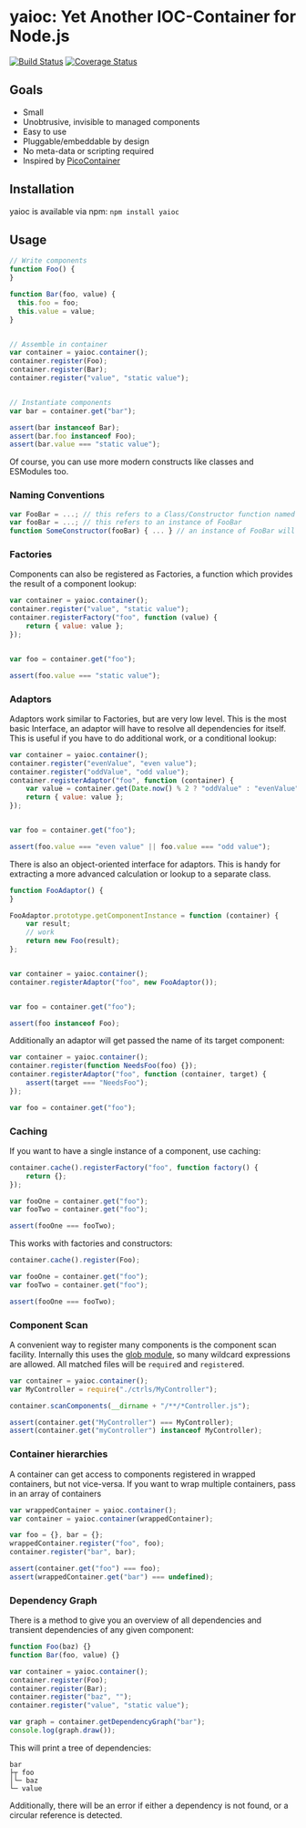 # yaioc: Yet Another IOC-Container for Node.js

[![Build Status](https://travis-ci.org/bschaepper/yaioc.svg?branch=master)](https://travis-ci.org/bschaepper/yaioc)
[![Coverage Status](https://coveralls.io/repos/bschaepper/yaioc/badge.png?branch=master)](https://coveralls.io/r/bschaepper/yaioc?branch=master)

## Goals

* Small
* Unobtrusive, invisible to managed components
* Easy to use
* Pluggable/embeddable by design
* No meta-data or scripting required
* Inspired by [PicoContainer](http://picocontainer.codehaus.org)


## Installation

yaioc is available via npm: `npm install yaioc`

## Usage

```javascript
// Write components
function Foo() {
}

function Bar(foo, value) {
  this.foo = foo;
  this.value = value;
}


// Assemble in container
var container = yaioc.container();
container.register(Foo);
container.register(Bar);
container.register("value", "static value");


// Instantiate components
var bar = container.get("bar");

assert(bar instanceof Bar);
assert(bar.foo instanceof Foo);
assert(bar.value === "static value");
````

Of course, you can use more modern constructs like classes and ESModules too.

### Naming Conventions

```javascript
var FooBar = ...; // this refers to a Class/Constructor function named "FooBar"
var fooBar = ...; // this refers to an instance of FooBar 
function SomeConstructor(fooBar) { ... } // an instance of FooBar will be passed in
````

### Factories

Components can also be registered as Factories, a function which provides the result of a component lookup:

```javascript
var container = yaioc.container();
container.register("value", "static value");
container.registerFactory("foo", function (value) {
    return { value: value };
});


var foo = container.get("foo");

assert(foo.value === "static value");
````

### Adaptors

Adaptors work similar to Factories, but are very low level. This is the most basic Interface, 
an adaptor will have to resolve all dependencies for itself. This is useful if you have to do 
additional work, or a conditional lookup:

```javascript
var container = yaioc.container();
container.register("evenValue", "even value");
container.register("oddValue", "odd value");
container.registerAdaptor("foo", function (container) {
    var value = container.get(Date.now() % 2 ? "oddValue" : "evenValue"); 
    return { value: value };
});


var foo = container.get("foo");

assert(foo.value === "even value" || foo.value === "odd value");
````

There is also an object-oriented interface for adaptors. This is handy for extracting a more 
advanced calculation or lookup to a separate class.

```javascript
function FooAdaptor() {
}

FooAdaptor.prototype.getComponentInstance = function (container) {
    var result;
    // work
    return new Foo(result);
};


var container = yaioc.container();
container.registerAdaptor("foo", new FooAdaptor());


var foo = container.get("foo");

assert(foo instanceof Foo);
````

Additionally an adaptor will get passed the name of its target component:

```javascript
var container = yaioc.container();
container.register(function NeedsFoo(foo) {});
container.registerAdaptor("foo", function (container, target) {
    assert(target === "NeedsFoo");
});

var foo = container.get("foo");
````

### Caching

If you want to have a single instance of a component, use caching:

````javascript
container.cache().registerFactory("foo", function factory() {
    return {};
});

var fooOne = container.get("foo");
var fooTwo = container.get("foo");

assert(fooOne === fooTwo);
````

This works with factories and constructors:

````javascript
container.cache().register(Foo);

var fooOne = container.get("foo");
var fooTwo = container.get("foo");

assert(fooOne === fooTwo);
````


### Component Scan

A convenient way to register many components is the component scan facility.
Internally this uses the [glob module](https://github.com/isaacs/node-glob), so many wildcard expressions are allowed.
All matched files will be `require`d and `register`ed.

```javascript
var container = yaioc.container();
var MyController = require("./ctrls/MyController");

container.scanComponents(__dirname + "/**/*Controller.js");

assert(container.get("MyController") === MyController);
assert(container.get("myController") instanceof MyController);
````


### Container hierarchies

A container can get access to components registered in wrapped containers, but not vice-versa. 
If you want to wrap multiple containers, pass in an array of containers

```javascript
var wrappedContainer = yaioc.container();
var container = yaioc.container(wrappedContainer);

var foo = {}, bar = {};
wrappedContainer.register("foo", foo);
container.register("bar", bar);

assert(container.get("foo") === foo);
assert(wrappedContainer.get("bar") === undefined);
````

### Dependency Graph

There is a method to give you an overview of all dependencies and transient dependencies of 
any given component: 

```javascript
function Foo(baz) {}
function Bar(foo, value) {}

var container = yaioc.container();
container.register(Foo);
container.register(Bar);
container.register("baz", "");
container.register("value", "static value");

var graph = container.getDependencyGraph("bar");
console.log(graph.draw());
````

This will print a tree of dependencies:

```
bar
├┬ foo
│└─ baz
└─ value
```

Additionally, there will be an error if either a dependency is not found, or a circular 
reference is detected.
